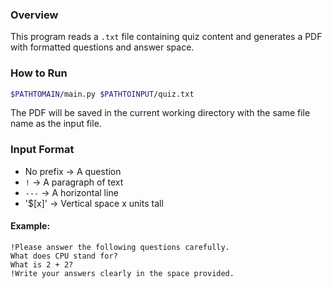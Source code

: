 ### Overview  
This program reads a `.txt` file containing quiz content and generates a PDF with formatted questions and answer space.

### How to Run  
```bash
$PATHTOMAIN/main.py $PATHTOINPUT/quiz.txt
```

The PDF will be saved in the current working directory with the same file name as the input file.

### Input Format  
- No prefix → A question  
- `!` → A paragraph of text
- `---` → A horizontal line
- '$[x]' → Vertical space x units tall

#### Example:
```
!Please answer the following questions carefully.
What does CPU stand for?
What is 2 + 2?
!Write your answers clearly in the space provided.
```